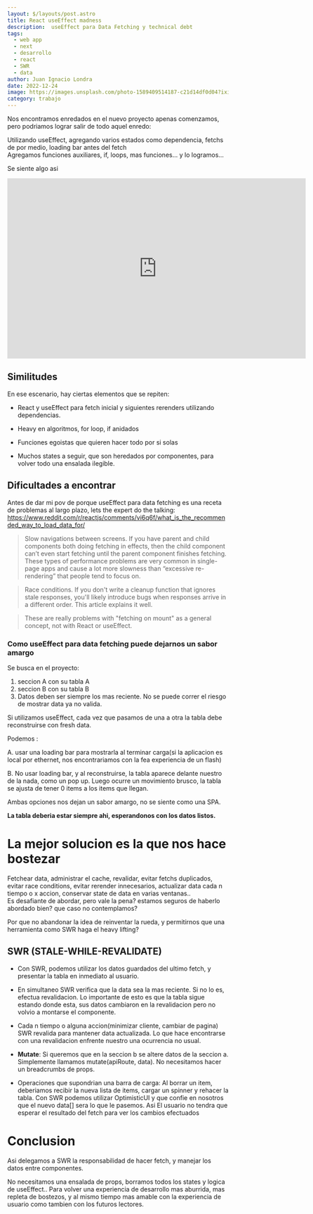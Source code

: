 ```yaml
---
layout: $/layouts/post.astro
title: React useEffect madness
description:  useEffect para Data Fetching y technical debt 
tags:
  - web app
  - next 
  - desarrollo 
  - react
  - SWR
  - data 
author: Juan Ignacio Londra 
date: 2022-12-24
image: https://images.unsplash.com/photo-1589409514187-c21d14df0d04?ixid=MnwxMjA3fDB8MHxwaG90by1wYWdlfHx8fGVufDB8fHx8&ixlib=rb-1.2.1&auto=format&fit=crop&w=1650&q=80
category: trabajo
---
```


 
Nos encontramos enredados en el nuevo proyecto apenas comenzamos, pero podriamos lograr salir de todo aquel enredo:

Utilizando  useEffect,  agregando varios estados como dependencia, fetchs de por medio, loading bar antes del fetch   
Agregamos funciones auxiliares, if, loops, mas funciones... y lo logramos... 
 
Se siente algo asi
 
<iframe width="680" height="410" src="https://www.youtube.com/embed/e1GmgE7Men0" title="A Glimpse of Light" frameborder="0" allow="accelerometer; autoplay; clipboard-write; encrypted-media; gyroscope; picture-in-picture" allowfullscreen></iframe>

  
  
## Similitudes
En ese escenario, hay ciertas elementos que se repiten:

 - React y useEffect para fetch inicial y siguientes rerenders utilizando dependencias.

 -  Heavy en algoritmos, for loop, if anidados 

 - Funciones egoistas que quieren hacer todo por si solas  

 - Muchos states a seguir, que son heredados por componentes, para volver todo una ensalada ilegible.


## Dificultades a encontrar
 
Antes de dar mi pov de porque useEffect para data fetching es una receta de problemas al largo plazo, lets the expert do the talking:
https://www.reddit.com/r/reactjs/comments/vi6q6f/what_is_the_recommended_way_to_load_data_for/


>Slow navigations between screens. If you have parent and child components both doing fetching in effects, then the child component can’t even start fetching until the parent component finishes fetching. These types of performance problems are very common in single-page apps and cause a lot more slowness than “excessive re-rendering” that people tend to focus on. 


>Race conditions. If you don't write a cleanup function that ignores stale responses, you'll likely introduce bugs when responses arrive in a different order. This article explains it well.

>These are really problems with "fetching on mount" as a general concept, not with React or useEffect.

 
### Como useEffect para data fetching puede dejarnos un sabor amargo
Se busca en el proyecto:


1. seccion A con su tabla A
2. seccion B con su tabla B
3. Datos deben ser siempre los mas reciente. No se puede correr el riesgo de mostrar data ya no valida.


Si utilizamos useEffect, cada vez que pasamos de una a otra la tabla debe reconstruirse con fresh data.


Podemos :

A. usar una  loading bar para mostrarla al terminar carga(si la aplicacion es local por ethernet, nos encontrariamos con la fea experiencia de un flash)

B. No usar loading bar, y al reconstruirse, la tabla aparece delante nuestro de la nada, como un pop up. 
Luego ocurre un movimiento brusco, la tabla se ajusta de tener 0 items a los items que llegan.


Ambas opciones nos dejan un sabor amargo, no se  siente como una SPA. 

<b>La tabla deberia estar siempre ahi, esperandonos con los datos listos.</b>

# La mejor solucion es la que nos hace bostezar 
Fetchear data, administrar el cache, revalidar, evitar fetchs duplicados, evitar race conditions, evitar rerender innecesarios, actualizar data cada n tiempo o x accion, conservar state de data en varias ventanas..  
Es desafiante de abordar, pero vale la pena? estamos seguros de haberlo abordado bien? que caso no contemplamos?

Por que no abandonar la idea de reinventar la rueda, y permitirnos que una herramienta como SWR haga el heavy lifting?
 

##  SWR (STALE-WHILE-REVALIDATE)
 - Con SWR, podemos utilizar los datos guardados del ultimo fetch, y presentar la tabla en inmediato al usuario. 

 - En simultaneo SWR verifica que la data sea la mas reciente. Si no lo es, efectua revalidacion. Lo importante de esto es que la tabla sigue estando donde esta, sus datos cambiaron en la revalidacion pero no volvio a montarse el componente.

 - Cada n tiempo o alguna accion(minimizar cliente, cambiar de pagina) SWR revalida para mantener data actualizada. Lo que hace encontrarse con una revalidacion enfrente nuestro una ocurrencia no usual.


 - <b>Mutate</b>: 
Si queremos que en la seccion b se altere datos de la seccion a. Simplemente llamamos mutate(apiRoute, data). No necesitamos hacer un breadcrumbs de props. 

 - Operaciones que supondrian una barra de carga:
Al borrar un item, deberiamos recibir la nueva lista de items, cargar un spinner y rehacer la tabla.
Con SWR podemos utilizar OptimisticUI y que confie en nosotros que el nuevo data[] sera lo que le pasemos. Asi El usuario no tendra que esperar el resultado del fetch para ver los cambios efectuados


 # Conclusion
 Asi delegamos a SWR la responsabilidad de hacer fetch, y manejar los datos entre componentes.  
 
 No necesitamos una ensalada de props, borramos todos los states y logica de useEffect.. 
 Para volver una experiencia de desarrollo mas aburrida, mas repleta de bostezos, y al mismo tiempo mas amable con la experiencia de usuario como tambien con los futuros lectores.

 
 



 



